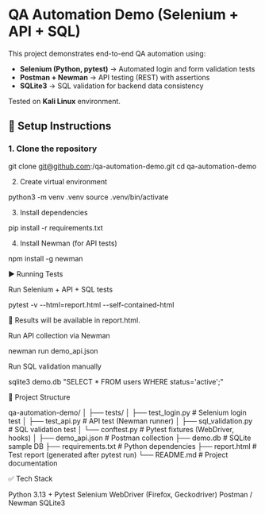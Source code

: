 # QA Automation Demo (Selenium + API + SQL)

This project demonstrates end-to-end QA automation using:

- **Selenium (Python, pytest)** → Automated login and form validation tests  
- **Postman + Newman** → API testing (REST) with assertions  
- **SQLite3** → SQL validation for backend data consistency  

Tested on **Kali Linux** environment.


## 🔧 Setup Instructions

### 1. Clone the repository

git clone git@github.com:<your-username>/qa-automation-demo.git
cd qa-automation-demo

2. Create virtual environment

python3 -m venv .venv
source .venv/bin/activate

3. Install dependencies

pip install -r requirements.txt

4. Install Newman (for API tests)

npm install -g newman


▶️ Running Tests

Run Selenium + API + SQL tests

pytest -v --html=report.html --self-contained-html

📄 Results will be available in report.html.


Run API collection via Newman

newman run demo_api.json


Run SQL validation manually

sqlite3 demo.db "SELECT * FROM users WHERE status='active';"


📂 Project Structure

qa-automation-demo/
│
├── tests/
│   ├── test_login.py        # Selenium login test
│   ├── test_api.py          # API test (Newman runner)
│   ├── sql_validation.py    # SQL validation test
│   └── conftest.py          # Pytest fixtures (WebDriver, hooks)
│
├── demo_api.json            # Postman collection
├── demo.db                  # SQLite sample DB
├── requirements.txt         # Python dependencies
├── report.html              # Test report (generated after pytest run)
└── README.md                # Project documentation


✅ Tech Stack

Python 3.13 + Pytest
Selenium WebDriver (Firefox, Geckodriver)
Postman / Newman
SQLite3

